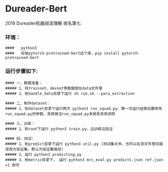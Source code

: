 # Dureader-Bert
2019 Dureader机器阅读理解 排名第七

### 环境：
    ####   python3
    ####   安装pytorch-pretrained-bert这个库，pip install pytorch-pretrained-bert

### 运行步骤如下:

    #### 一、数据准备：
    ##### 1、将trainset、devset等数据放在data文件里
    ##### 2、到handle_data目录下运行 sh run.sh --para_extraction

    #### 二、制作dataset：
    ##### 1、到dataset目录下运行两次 python3 run_squad.py，第一次运行结束后要修改run_squad.py的参数，具体做法run_squad.py末尾有具体说明

    #### 三、训练：
    ##### 1、到root下运行 python3 train.py，边训练边验证

    #### 四、测试:
    ##### 1、到predict目录下运行 python3 util.py (测试集太多，也可以在该文件里将路径改为验证集，默认为验证集路径)
    ##### 2、运行 python3 predicting.py
    ##### 3、到metric目录下， 运行 python3 mrc_eval.py predicts.json ref.json v1 即可
